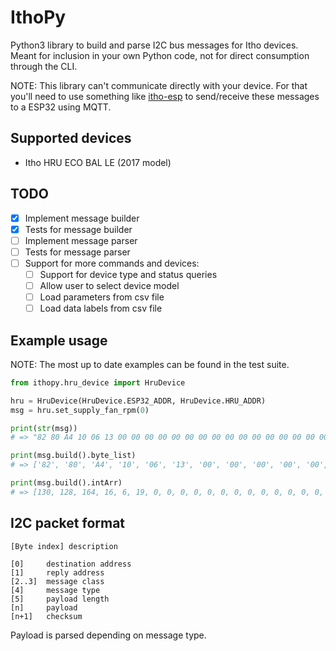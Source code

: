 # IthoPy

Python3 library to build and parse I2C bus messages for Itho devices. Meant for inclusion in your own Python code, not for direct consumption through the CLI.

NOTE: This library can't communicate directly with your device. For that you'll need to use something like [itho-esp](https://github.com/rustyx/itho-esp) to send/receive these messages to a ESP32 using MQTT.

## Supported devices

- Itho HRU ECO BAL LE (2017 model)

## TODO

- [x] Implement message builder
- [x] Tests for message builder
- [ ] Implement message parser
- [ ] Tests for message parser
- [ ] Support for more commands and devices:
  - [ ] Support for device type and status queries
  - [ ] Allow user to select device model
  - [ ] Load parameters from csv file
  - [ ] Load data labels from csv file

## Example usage

NOTE: The most up to date examples can be found in the test suite.

```py
from ithopy.hru_device import HruDevice

hru = HruDevice(HruDevice.ESP32_ADDR, HruDevice.HRU_ADDR)
msg = hru.set_supply_fan_rpm(0)

print(str(msg))
# => "82 80 A4 10 06 13 00 00 00 00 00 00 00 00 00 00 00 00 00 00 00 00 00 2D 00 04"

print(msg.build().byte_list)
# => ['82', '80', 'A4', '10', '06', '13', '00', '00', '00', '00', '00', '00', '00', '00', '00', '00', '00', '00', '00', '00', '00', '00', '00', '2D', '00', '04']

print(msg.build().intArr)
# => [130, 128, 164, 16, 6, 19, 0, 0, 0, 0, 0, 0, 0, 0, 0, 0, 0, 0, 0, 0, 0, 0, 0, 45, 0, 4]
```

## I2C packet format

`[Byte index] description`

```
[0]     destination address
[1]     reply address
[2..3]  message class
[4]     message type
[5]     payload length
[n]     payload
[n+1]   checksum
```

Payload is parsed depending on message type.